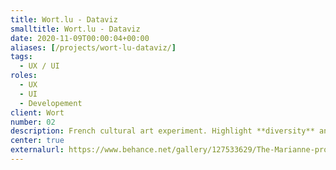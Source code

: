 ```yaml
---
title: Wort.lu - Dataviz
smalltitle: Wort.lu - Dataviz
date: 2020-11-09T00:00:04+00:00
aliases: [/projects/wort-lu-dataviz/]
tags:
  - UX / UI
roles:
  - UX
  - UI
  - Developement
client: Wort
number: 02
description: French cultural art experiment. Highlight **diversity** and **French spirit** through art by creating the next representation of Marianne with new **artificial intelligence algorithms**.
center: true
externalurl: https://www.behance.net/gallery/127533629/The-Marianne-project-Website
---
```

